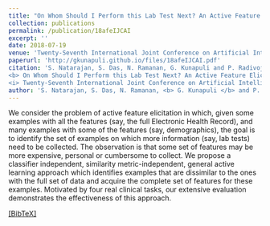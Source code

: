 ```yaml
---
title: "On Whom Should I Perform this Lab Test Next? An Active Feature Elicitation Approach"
collection: publications
permalink: /publication/18afeIJCAI
excerpt: ''
date: 2018-07-19
venue: 'Twenty-Seventh International Joint Conference on Artificial Intelligence (IJCAI''18), Stockholm, Sweden'
paperurl: 'http://gkunapuli.github.io/files/18afeIJCAI.pdf'
citation: 'S. Natarajan, S. Das, N. Ramanan, G. Kunapuli and P. Radivojac. 
<b> On Whom Should I Perform this Lab Test Next? An Active Feature Elicitation Approach </b>.
<i> Twenty-Seventh International Joint Conference on Artificial Intelligence </i> (IJCAI''18), Stockholm, Sweden.'
author: 'S. Natarajan, S. Das, N. Ramanan, <b> G. Kunapuli </b> and P. Radivojac'
---
```


We consider the problem of active feature elicitation in which, given some examples with all the
features (say, the full Electronic Health Record), and many examples with some of the features (say,
demographics), the goal is to identify the set of examples on which more information (say, lab tests)
need to be collected. The observation is that some set of features may be more expensive, personal or
cumbersome to collect. We propose a classifier independent, similarity metric-independent, general
active learning approach which identifies examples that are dissimilar to the ones with the full
set of data and acquire the complete set of features for these examples. Motivated by four real clinical
tasks, our extensive evaluation demonstrates the effectiveness of this approach.

[[BibTeX]](http://gkunapuli.github.io/files/18afeIJCAI.bib)
